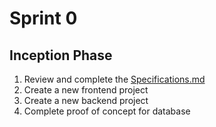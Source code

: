 # Sprint 0
## Inception Phase  
1. Review and complete the [Specifications.md](Specifications.md)
2. Create a new frontend project
3. Create a new backend project
4. Complete proof of concept for database